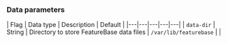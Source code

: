 ### Data parameters

| Flag | Data type | Description | Default |
|---|---|---|---|---|
| `data-dir` | String | Directory to store FeatureBase data files | `/var/lib/featurebase` |  |
